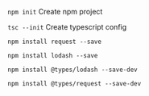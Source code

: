 
`npm init` Create npm project

`tsc --init` Create typescript config

`npm install request --save`

`npm install lodash --save`

`npm install @types/lodash --save-dev`

`npm install @types/request --save-dev`